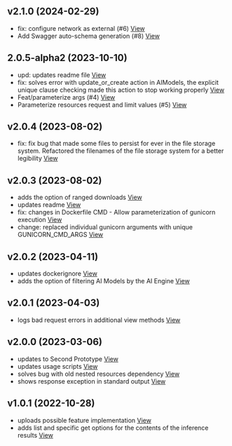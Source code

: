 ## v2.1.0 (2024-02-29)

*  fix: configure network as external (#6) [View](git@gitlab-internal.bsc.es:datacentric-computing/incisive-project/incisive_platform_maas.git/commit/406f5927970550e7022a2b5f6e31c11a09dd0d39)
*  Add Swagger auto-schema generation (#8) [View](git@gitlab-internal.bsc.es:datacentric-computing/incisive-project/incisive_platform_maas.git/commit/6d449b84ffb46a50a302cd2704c08c8aeabae368)


## 2.0.5-alpha2 (2023-10-10)

*  upd: updates readme file [View](git@gitlab-internal.bsc.es:datacentric-computing/incisive-project/incisive_platform_maas.git/commit/ba52a16ba28da6ca7610aad3ce1a38431564ea4e)
*  fix: solves error with update_or_create action in AIModels, the explicit unique clause checking made this action to stop working properly [View](git@gitlab-internal.bsc.es:datacentric-computing/incisive-project/incisive_platform_maas.git/commit/bd1adb1296bdd992cc40f65087c6691b2304ecf7)
*  Feat/parameterize args (#4) [View](git@gitlab-internal.bsc.es:datacentric-computing/incisive-project/incisive_platform_maas.git/commit/f003eb9d09e14df5484830d1beb2f413b0db4c93)
*  Parameterize resources request and limit values (#5) [View](git@gitlab-internal.bsc.es:datacentric-computing/incisive-project/incisive_platform_maas.git/commit/02227eaf9b635ef794a23a3100cdd040117220a7)


## v2.0.4 (2023-08-02)

*  fix: fix bug that made some files to persist for ever in the file storage system. Refactored the filenames of the file storage system for a better legibility [View](git@gitlab-internal.bsc.es:datacentric-computing/incisive-project/incisive_platform_maas.git/commit/7f65cf0880ae543fad3f3a57f4d0026acd346eaf)


## v2.0.3 (2023-08-02)

*  adds the option of ranged downloads [View](git@gitlab-internal.bsc.es:datacentric-computing/incisive-project/incisive_platform_maas.git/commit/9264605b3073718143d00ab4a0afd846190166ec)
*  updates readme [View](git@gitlab-internal.bsc.es:datacentric-computing/incisive-project/incisive_platform_maas.git/commit/d8577511f745d9496fba58c0393c062ea6e4aeb8)
*  fix: changes in Dockerfile CMD - Allow parameterization of gunicorn execution [View](git@gitlab-internal.bsc.es:datacentric-computing/incisive-project/incisive_platform_maas.git/commit/938ea8a55f2970f13bf31a371facdfc0502b078e)
*  change: replaced individual gunicorn arguments with unique GUNICORN_CMD_ARGS [View](git@gitlab-internal.bsc.es:datacentric-computing/incisive-project/incisive_platform_maas.git/commit/ede02ed182b017e4a3939c7025d7bb183ea5591a)


## v2.0.2 (2023-04-11)

*  updates dockerignore [View](git@gitlab-internal.bsc.es:datacentric-computing/incisive-project/incisive_platform_maas.git/commit/0e50e5fa83c3770c26bb5b20fdead23ef10ad077)
*  adds the option of filtering AI Models by the AI Engine [View](git@gitlab-internal.bsc.es:datacentric-computing/incisive-project/incisive_platform_maas.git/commit/d3a40211700c7bd97b12f93f9fd9b2d0dc4046b2)


## v2.0.1 (2023-04-03)

*  logs bad request errors in additional view methods [View](git@gitlab-internal.bsc.es:datacentric-computing/incisive-project/incisive_platform_maas.git/commit/c08423e1329e9365dfe3b3d60ea56b708f31c2e6)


## v2.0.0 (2023-03-06)

*  updates to Second Prototype [View](git@gitlab-internal.bsc.es:datacentric-computing/incisive-project/incisive_platform_maas.git/commit/c7277010866c8b98326cf0f6990269ec898c03fe)
*  updates usage scripts [View](git@gitlab-internal.bsc.es:datacentric-computing/incisive-project/incisive_platform_maas.git/commit/eb863f69e9574999167443a7fb6671d8a5600085)
*  solves bug with old nested resources dependency [View](git@gitlab-internal.bsc.es:datacentric-computing/incisive-project/incisive_platform_maas.git/commit/c1d3f96481d9bafc085f2ecfe061745b9c87e2de)
*  shows response exception in standard output [View](git@gitlab-internal.bsc.es:datacentric-computing/incisive-project/incisive_platform_maas.git/commit/a49241d70b0c4a2ddf5c44ff5afcef6a31a52efb)


## v1.0.1 (2022-10-28)

*  uploads possible feature implementation [View](git@gitlab-internal.bsc.es:datacentric-computing/incisive-project/incisive_platform_maas.git/commit/a66a07ed77eed22d7460565324342cd7ba468db7)
*  adds list and specific get options for the contents of the inference results [View](git@gitlab-internal.bsc.es:datacentric-computing/incisive-project/incisive_platform_maas.git/commit/bb24063d59014fb27d2ee6173011c70035b8846b)


